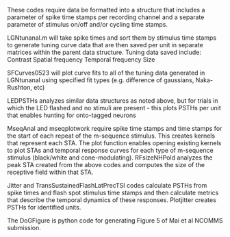 These codes require data be formatted into a structure that includes a parameter of spike time stamps per recording channel and a separate parameter of stimulus on/off and/or cycling time stamps.

LGNtunanal.m will take spike times and sort them by stimulus time stamps to generate tuning curve data that are then saved per unit in separate matrices within the parent data structure. Tuning data saved include:
Contrast
Spatial frequency
Temporal frequency
Size

SFCurves0523 will plot curve fits to all of the tuning data generated in LGNtunanal using specified fit types (e.g. difference of gaussians, Naka-Rushton, etc)

LEDPSTHs analyzes similar data structures as noted above, but for trials in which the LED flashed and no stimuli are present - this plots PSTHs per unit that enables hunting for onto-tagged neurons

MseqAnal and mseqplotwork require spike time stamps and time stamps for the start of each repeat of the m-sequence stimulus. This creates kernels that represent each STA. The plot function enables opening existing kernels to plot STAs and temporal response curves for each type of m-sequence stimulus (black/white and cone-modulating). RFsizeNHPold analyzes the peak STA created from the above codes and computes the size of the receptive field within that STA.

Jitter and TransSustainedFlashLatPrecTSI codes calculate PSTHs from spike times and flash spot stimulus time stamps and then calculate metrics that describe the temporal dynamics of these responses. Plotjitter creates PSTHs for identified units.

The DoGFigure is python code for generating Figure 5 of Mai et al NCOMMS submission.

